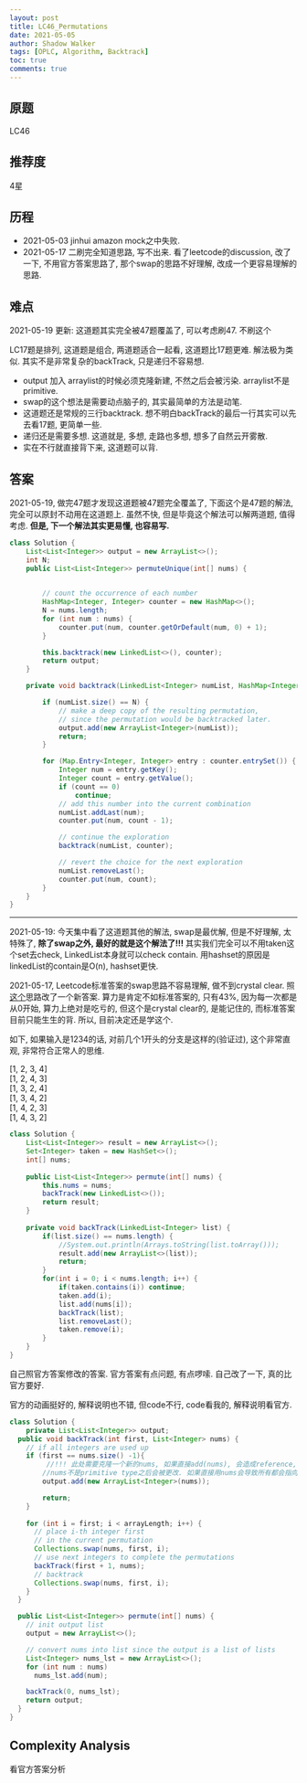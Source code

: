 ```yaml
---
layout: post
title: LC46_Permutations
date: 2021-05-05
author: Shadow Walker
tags: [OPLC, Algorithm, Backtrack]
toc: true
comments: true
---
```



## 原题
LC46
## 推荐度
4星
## 历程

- 2021-05-03 jinhui amazon mock之中失败. 
- 2021-05-17  二刷完全知道思路, 写不出来.  看了leetcode的discussion, 改了一下, 不用官方答案思路了, 那个swap的思路不好理解, 改成一个更容易理解的思路. 


## 难点

2021-05-19 更新: 这道题其实完全被47题覆盖了, 可以考虑刷47. 不刷这个

LC17题是排列, 这道题是组合, 两道题适合一起看, 这道题比17题更难. 解法极为类似.  其实不是非常复杂的backTrack, 只是递归不容易想. 

- output 加入 arraylist的时候必须克隆新建, 不然之后会被污染. arraylist不是primitive. 
- swap的这个想法是需要动点脑子的, 其实最简单的方法是动笔. 
- 这道题还是常规的三行backtrack. 想不明白backTrack的最后一行其实可以先去看17题, 更简单一些. 
- 递归还是需要多想. 这道就是, 多想, 走路也多想, 想多了自然云开雾散. 
- 实在不行就直接背下来, 这道题可以背. 

## 答案

2021-05-19, 做完47题才发现这道题被47题完全覆盖了, 下面这个是47题的解法, 完全可以原封不动用在这道题上. 虽然不快, 但是毕竟这个解法可以解两道题, 值得考虑. **但是, 下一个解法其实更易懂, 也容易写.**

```java
class Solution {
    List<List<Integer>> output = new ArrayList<>();
    int N;
    public List<List<Integer>> permuteUnique(int[] nums) {
        

        // count the occurrence of each number
        HashMap<Integer, Integer> counter = new HashMap<>();
        N = nums.length;
        for (int num : nums) {
            counter.put(num, counter.getOrDefault(num, 0) + 1);
        }

        this.backtrack(new LinkedList<>(), counter);
        return output;
    }

    private void backtrack(LinkedList<Integer> numList, HashMap<Integer, Integer> counter) {

        if (numList.size() == N) {
            // make a deep copy of the resulting permutation,
            // since the permutation would be backtracked later.
            output.add(new ArrayList<Integer>(numList));
            return;
        }

        for (Map.Entry<Integer, Integer> entry : counter.entrySet()) {
            Integer num = entry.getKey();
            Integer count = entry.getValue();
            if (count == 0)
                continue;
            // add this number into the current combination
            numList.addLast(num);
            counter.put(num, count - 1);

            // continue the exploration
            backtrack(numList, counter);

            // revert the choice for the next exploration
            numList.removeLast();
            counter.put(num, count);
        }
    }
}
```

---

2021-05-19: 今天集中看了这道题其他的解法, swap是最优解, 但是不好理解, 太特殊了, **除了swap之外, 最好的就是这个解法了!!!** 其实我们完全可以不用taken这个set去check, LinkedList本身就可以check contain. 用hashset的原因是linkedList的contain是O(n), hashset更快. 

2021-05-17, Leetcode标准答案的swap思路不容易理解, 做不到crystal clear. 照[这个](https://leetcode.com/problems/permutations/discuss/1154571/Java-Straightforward-Backtracing)思路改了一个新答案.  算力是肯定不如标准答案的, 只有43%, 因为每一次都是从0开始, 算力上绝对是吃亏的, 但这个是crystal clear的, 是能记住的, 而标准答案目前只能生生的背. 所以, 目前决定还是学这个. 

如下, 如果输入是1234的话, 对前几个1开头的分支是这样的(验证过), 这个非常直观, 非常符合正常人的思维. 

[1, 2, 3, 4]  
[1, 2, 4, 3]  
[1, 3, 2, 4]  
[1, 3, 4, 2]  
[1, 4, 2, 3]  
[1, 4, 3, 2]  

```java
class Solution {
    List<List<Integer>> result = new ArrayList<>();
    Set<Integer> taken = new HashSet<>();
    int[] nums;
    
    public List<List<Integer>> permute(int[] nums) {
        this.nums = nums;
        backTrack(new LinkedList<>());
        return result;
    }
    
    private void backTrack(LinkedList<Integer> list) {
        if(list.size() == nums.length) {
            //System.out.println(Arrays.toString(list.toArray()));
            result.add(new ArrayList<>(list));
            return;
        }
        for(int i = 0; i < nums.length; i++) {
            if(taken.contains(i)) continue;
            taken.add(i);
            list.add(nums[i]);
            backTrack(list);
            list.removeLast();
            taken.remove(i);
        }
    }
}
```

自己照官方答案修改的答案. 官方答案有点问题, 有点啰嗦. 自己改了一下, 真的比官方要好. 

官方的动画挺好的, 解释说明也不错, 但code不行, code看我的, 解释说明看官方. 

```java
class Solution {
    private List<List<Integer>> output; 
  public void backTrack(int first, List<Integer> nums) {
    // if all integers are used up
    if (first == nums.size() -1){
         //!!! 此处需要克隆一个新的nums, 如果直接add(nums), 会造成reference, 
        //nums不是primitive type之后会被更改. 如果直接用nums会导致所有都会指向同一个nums.
        output.add(new ArrayList<Integer>(nums));  

        return;
    }
      
    for (int i = first; i < arrayLength; i++) {
      // place i-th integer first 
      // in the current permutation
      Collections.swap(nums, first, i);
      // use next integers to complete the permutations
      backTrack(first + 1, nums);
      // backtrack
      Collections.swap(nums, first, i);
    }
  }

  public List<List<Integer>> permute(int[] nums) {
    // init output list
    output = new ArrayList<>();

    // convert nums into list since the output is a list of lists
    List<Integer> nums_lst = new ArrayList<>();
    for (int num : nums)
      nums_lst.add(num);

    backTrack(0, nums_lst);
    return output;
  }
}
```

## Complexity Analysis

看官方答案分析